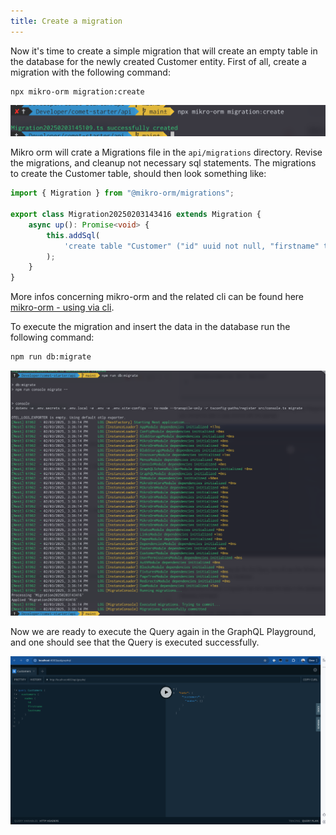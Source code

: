 ```yaml
---
title: Create a migration
---
```


Now it's time to create a simple migration that will create an empty table in the database for the newly created Customer entity. First of all, create a migration with the following command:

```
npx mikro-orm migration:create
```

![CreateMigration](./images/createMigration.png)

Mikro orm will crate a Migrations file in the `api/migrations` directory. Revise the migrations, and cleanup not necessary sql statements. The migrations to create the Customer table, should then look something like:

```typescript
import { Migration } from "@mikro-orm/migrations";

export class Migration20250203143416 extends Migration {
    async up(): Promise<void> {
        this.addSql(
            'create table "Customer" ("id" uuid not null, "firstname" text not null, "lastname" text not null, "updatedAt" timestamptz(0) not null, constraint "Customer_pkey" primary key ("id"));',
        );
    }
}
```

More infos concerning mikro-orm and the related cli can be found here [mikro-orm - using via cli](https://mikro-orm.io/docs/migrations#using-via-cli).

To execute the migration and insert the data in the database run the following command:

```bash
npm run db:migrate
```

![ExecuteMigration](./images/executeMigration.png)

Now we are ready to execute the Query again in the GraphQL Playground, and one should see that the Query is executed successfully.

![CustomersQueryInPlaygroundWithError](./images/customerQueryInPlaygroundSuccessfull.png)
